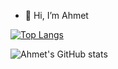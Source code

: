 - 👋 Hi, I’m Ahmet

[![Top Langs](https://github-readme-stats.vercel.app/api/top-langs/?username=ahmetunalunlu&layout=compact)](https://github.com/anuraghazra/github-readme-stats)

![Ahmet's GitHub stats](https://github-readme-stats.vercel.app/api?username=ahmetunalunlu&show_icons=true&theme=tokyonight)

<!---
ahmetunalunlu/ahmetunalunlu is a ✨ special ✨ repository because its `README.md` (this file) appears on your GitHub profile.
You can click the Preview link to take a look at your changes.
--->
